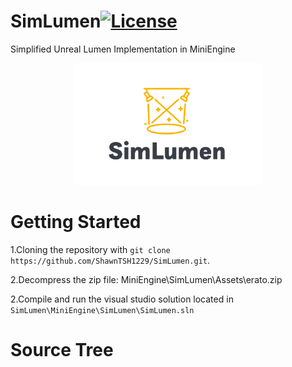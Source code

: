 # SimLumen[![License](https://img.shields.io/github/license/ShawnTSH1229/SimLumen.svg)](https://github.com/ShawnTSH1229/SimLumen/blob/master/LICENSE)
Simplified Unreal Lumen Implementation in MiniEngine

<p align="center">
    <img src="/Resources/logo.png" width="60%" height="60%">
</p>

# Getting Started

1.Cloning the repository with `git clone https://github.com/ShawnTSH1229/SimLumen.git`.

2.Decompress the zip file: MiniEngine\SimLumen\Assets\erato.zip

2.Compile and run the visual studio solution located in `SimLumen\MiniEngine\SimLumen\SimLumen.sln`

# Source Tree